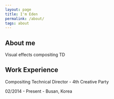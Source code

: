 ```yaml
---
layout: page
title: I'm Eden
permalink: /about/
tags: about
---
```


## About me
Visual effects compositing TD


## Work Experience
Compositing Technical Director - 4th Creative Party

02/2014 - Present - Busan, Korea
